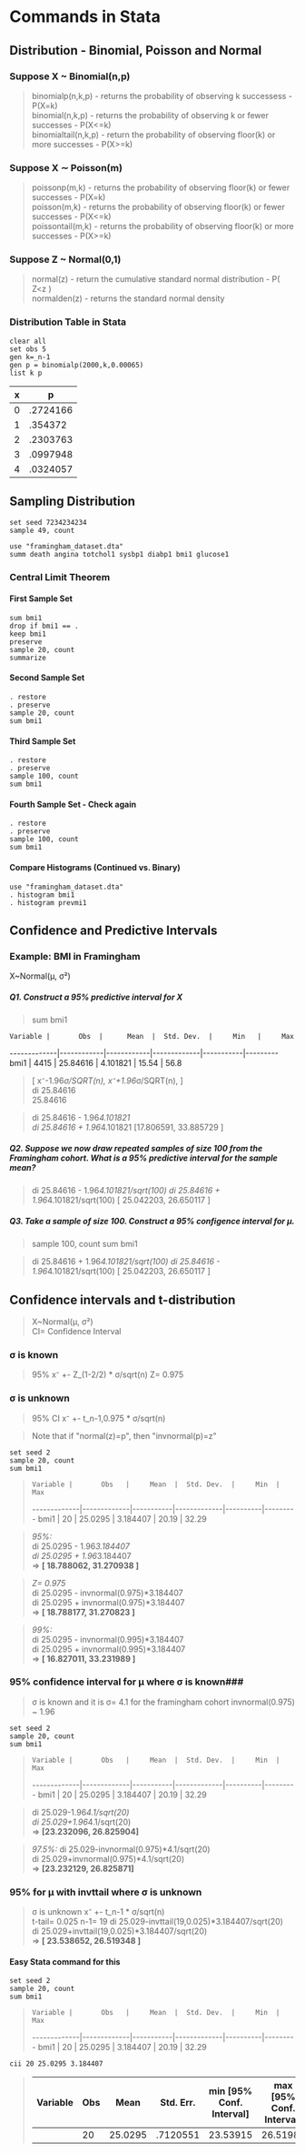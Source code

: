 # Commands in Stata

## Distribution - Binomial, Poisson and Normal

### Suppose X ~ Binomial(n,p)  
> binomialp(n,k,p) - returns the probability of observing k successess - P(X=k)  
> binomial(n,k,p) - returns the probability of observing k or fewer successes - P(X<=k)  
> binomialtail(n,k,p) - return the probability of observing floor(k) or more successes - P(X>=k)

### Suppose X ∼ Poisson(m)  
> poissonp(m,k) - returns the probability of observing floor(k) or fewer successes - P(X=k)  
> poisson(m,k) - returns the probability of observing floor(k) or fewer successes - P(X<=k)  
> poissontail(m,k) - returns the probability of observing floor(k) or more successes - P(X>=k)

### Suppose Z ~ Normal(0,1)  
> normal(z) - return the cumulative standard normal distribution - P( Z<z )  
> normalden(z) - returns the standard normal density

### Distribution Table in Stata

	clear all
	set obs 5
	gen k=_n-1
	gen p = binomialp(2000,k,0.00065)
	list k p


 x | p 
---|-----------
 0 |  .2724166
 1 |   .354372
 2 |  .2303763
 3 |  .0997948
 4 |  .0324057


## Sampling Distribution

	set seed 7234234234
	sample 49, count

	use "framingham_dataset.dta"
	summ death angina totchol1 sysbp1 diabp1 bmi1 glucose1

### Central Limit Theorem

#### First Sample Set ####

	sum bmi1
	drop if bmi1 == .
	keep bmi1
	preserve
	sample 20, count
	summarize

#### Second Sample Set ####

	. restore
	. preserve
	sample 20, count
	sum bmi1

#### Third Sample Set ####

	. restore
	. preserve
	sample 100, count
	sum bmi1

#### Fourth Sample Set - Check again ####

	. restore
	. preserve
	sample 100, count
	sum bmi1

#### Compare Histograms (Continued vs. Binary) ####

	use "framingham_dataset.dta"
	. histogram bmi1
	. histogram prevmi1


## Confidence and Predictive Intervals

### Example: BMI in Framingham
X~Normal(μ, σ²)

##### Q1. Construct a 95% predictive interval for X #####
	   

>	sum bmi1

    Variable |       Obs  |      Mean  |  Std. Dev.  |     Min   |     Max
-------------|------------|------------|-------------|-----------|---------
        bmi1 |      4415  |  25.84616  |  4.101821   |   15.54   |    56.8

> [ x⁻-1.96*σ/SQRT(n), x⁻+1.96*σ/SQRT(n), ]  
>	di 25.84616  
> 25.84616

>	di 25.84616 - 1.96*4.101821  
>	di 25.84616 + 1.96*4.101821
> [17.806591, 33.885729 ]

##### Q2. Suppose we now draw repeated samples of size 100 from the Framingham cohort. What is a 95% predictive interval for the sample mean? #####
	   
>	di 25.84616 - 1.96*4.101821/sqrt(100)
>	di 25.84616 + 1.96*4.101821/sqrt(100)
> [ 25.042203, 26.650117 ]

##### Q3. Take a sample of size 100. Construct a 95% configence interval for μ. #####
	   
>	sample 100, count
>	sum bmi1

>	di 25.84616 + 1.96*4.101821/sqrt(100)
>	di 25.84616 - 1.96*4.101821/sqrt(100)
> [ 25.042203, 26.650117 ]

## Confidence intervals and t-distribution
> X~Normal(μ, σ²)  
> CI= Confidence Interval

### σ is known ###
> 95% x⁻ +- Z_(1-2/2) * σ/sqrt(n)
> Z= 0.975

### σ is unknown ###
> 95% CI x⁻ +- t_n-1,0.975 * σ/sqrt(n)

> Note that if "normal(z)=p", then "invnormal(p)=z"

	set seed 2  
	sample 20, count  
	sum bmi1


>     Variable |       Obs   |     Mean  |  Std. Dev.  |     Min  |      Max
> -------------|-------------|-----------|-------------|----------|---------
>         bmi1 |        20   |  25.0295  |  3.184407   |   20.19  |    32.29

> *95%:*  
>	di 25.0295 - 1.96*3.184407  
>	di 25.0295 + 1.96*3.184407  
> => **[ 18.788062, 31.270938 ]**

> *Z= 0.975*  
>	di 25.0295 - invnormal(0.975)*3.184407  
>	di 25.0295 + invnormal(0.975)*3.184407  
> => **[ 18.788177, 31.270823 ]**

> *99%:*  
>	di 25.0295 - invnormal(0.995)*3.184407  
>	di 25.0295 + invnormal(0.995)*3.184407  
> => **[ 16.827011, 33.231989 ]**


### 95% confidence interval for μ where σ is known###
> σ is known and it is σ= 4.1 for the framingham cohort
> invnormal(0.975) ~ 1.96


	set seed 2
	sample 20, count
	sum bmi1

>     Variable |       Obs   |     Mean  |  Std. Dev.  |     Min  |      Max
> -------------|-------------|-----------|-------------|----------|---------
>         bmi1 |        20   |  25.0295  |  3.184407   |   20.19  |    32.29


>	di 25.029-1.96*4.1/sqrt(20)  
>	di 25.029+1.96*4.1/sqrt(20)  
> => **[23.232096, 26.825904]**

> *97.5%:*
>	di 25.029-invnormal(0.975)*4.1/sqrt(20)  
>	di 25.029+invnormal(0.975)*4.1/sqrt(20)  
> => **[23.232129, 26.825871]**


### 95% for μ with invttail where σ is unknown ###
> σ is unknown
> x⁻ +- t_n-1 * σ/sqrt(n)  
> t-tail= 0.025
> n-1= 19
>	di 25.029-invttail(19,0.025)*3.184407/sqrt(20)  
>	di 25.029+invttail(19,0.025)*3.184407/sqrt(20)  
> => **[ 23.538652, 26.519348 ]**

#### Easy Stata command for this ####

	set seed 2
	sample 20, count
	sum bmi1

>     Variable |       Obs   |     Mean  |  Std. Dev.  |     Min  |      Max
> -------------|-------------|-----------|-------------|----------|---------
>         bmi1 |        20   |  25.0295  |  3.184407   |   20.19  |    32.29


	cii 20 25.0295 3.184407


>    Variable |        Obs  |      Mean |   Std. Err.  |     min [95% Conf. Interval] | max [95% Conf. Interval] 
> ------------|-------------|-----------|--------------|------------------------------|--------------------------
>             |         20  |   25.0295 |   .7120551   |     23.53915                 |  26.51985                



